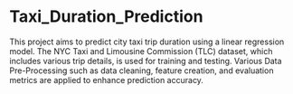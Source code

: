 # Taxi_Duration_Prediction
This project aims to predict city taxi trip duration using a linear regression model. The NYC Taxi and Limousine Commission (TLC) dataset, which includes various trip details, is used for training and testing. Various Data Pre-Processing such as data cleaning, feature creation, and evaluation metrics are applied to enhance prediction accuracy.
